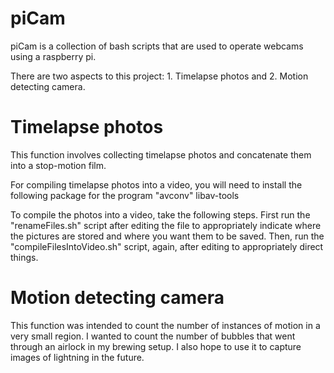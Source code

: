 # piCam

piCam is a collection of bash scripts that are used to operate webcams using a raspberry pi.

There are two aspects to this project: 1. Timelapse photos and 2. Motion detecting camera.

# Timelapse photos
This function involves collecting timelapse photos and concatenate them into a stop-motion film. 

For compiling timelapse photos into a video, you will need to install the following package for the program "avconv"
	libav-tools

To compile the photos into a video, take the following steps. First run the "renameFiles.sh" script after editing the file to appropriately indicate where the pictures are stored and where you want them to be saved. Then, run the "compileFilesIntoVideo.sh" script, again, after editing to appropriately direct things. 

# Motion detecting camera
This function was intended to count the number of instances of motion in a very small region. I wanted to count the number of bubbles that went through an airlock in my brewing setup. I also hope to use it to capture images of lightning in the future. 
